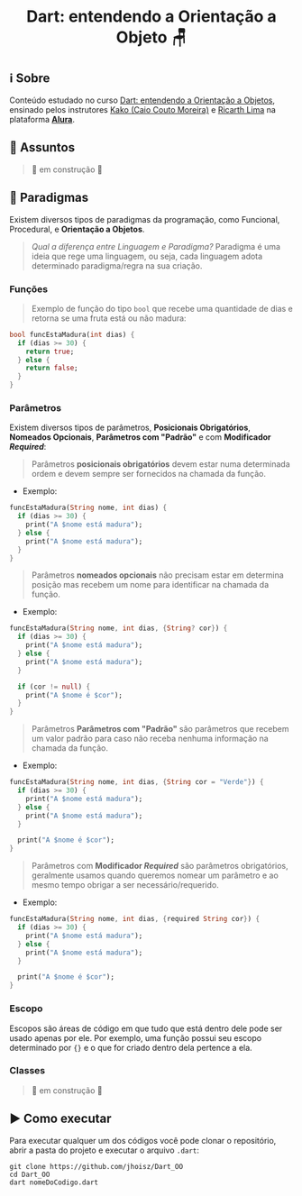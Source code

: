 <h1 align="center"> Dart: entendendo a Orientação a Objeto 🪑 </h1>

## ℹ️ Sobre

Conteúdo estudado no curso [Dart: entendendo a Orientação a Objetos](https://cursos.alura.com.br/course/dart-entendendo-orientacao-objetos), ensinado pelos instrutores [Kako (Caio Couto Moreira)](https://cursos.alura.com.br/user/kakomo2) e [Ricarth Lima](https://cursos.alura.com.br/user/ricarth-lima) na plataforma **[Alura](https://www.alura.com.br/)**.

## 📌 Assuntos

> :construction: em construção :construction:


## 📜 Paradigmas

Existem diversos tipos de paradigmas da programação, como Funcional, Procedural, e **Orientação a Objetos**.

> _Qual a diferença entre Linguagem e Paradigma?_ Paradigma é uma ideia que rege uma linguagem, ou seja, cada linguagem adota determinado paradigma/regra na sua criação.

### Funções

> Exemplo de função do tipo `bool` que recebe uma quantidade de dias e retorna se uma fruta está ou não madura:

```dart
bool funcEstaMadura(int dias) {
  if (dias >= 30) {
    return true;
  } else {
    return false;
  }
}
```

### Parâmetros

Existem diversos tipos de parâmetros, **Posicionais Obrigatórios**, **Nomeados Opcionais**, **Parâmetros com "Padrão"** e com **Modificador _Required_**:

> Parâmetros **posicionais obrigatórios** devem estar numa determinada ordem e devem sempre ser fornecidos na chamada da função.

- Exemplo:

```dart
funcEstaMadura(String nome, int dias) {
  if (dias >= 30) {
    print("A $nome está madura");
  } else {
    print("A $nome está madura");
  }
}
```

> Parâmetros **nomeados opcionais** não precisam estar em determina posição mas recebem um nome para identificar na chamada da função.

- Exemplo:

```dart
funcEstaMadura(String nome, int dias, {String? cor}) {
  if (dias >= 30) {
    print("A $nome está madura");
  } else {
    print("A $nome está madura");
  }

  if (cor != null) {
    print("A $nome é $cor");
  }
}
```

> Parâmetros **Parâmetros com "Padrão"** são parâmetros que recebem um valor padrão para caso não receba nenhuma informação na chamada da função.

- Exemplo:

```dart
funcEstaMadura(String nome, int dias, {String cor = "Verde"}) {
  if (dias >= 30) {
    print("A $nome está madura");
  } else {
    print("A $nome está madura");
  }

  print("A $nome é $cor");
}
```

> Parâmetros com **Modificador _Required_** são parâmetros obrigatórios, geralmente usamos quando queremos nomear um parâmetro e ao mesmo tempo obrigar a ser necessário/requerido.

- Exemplo:

```dart
funcEstaMadura(String nome, int dias, {required String cor}) {
  if (dias >= 30) {
    print("A $nome está madura");
  } else {
    print("A $nome está madura");
  }

  print("A $nome é $cor");
}
```

### Escopo

Escopos são áreas de código em que tudo que está dentro dele pode ser usado apenas por ele. Por exemplo, uma função possui seu escopo determinado por `{}` e o que for criado dentro dela pertence a ela.

### Classes

> :construction: em construção :construction:

## ▶️ Como executar

Para executar qualquer um dos códigos você pode clonar o repositório, abrir a pasta do projeto e executar o arquivo `.dart`:

```
git clone https://github.com/jhoisz/Dart_OO
cd Dart_OO
dart nomeDoCodigo.dart
```

<!-- A sample command-line application with an entrypoint in `bin/`, library code
in `lib/`, and example unit test in `test/`. -->
